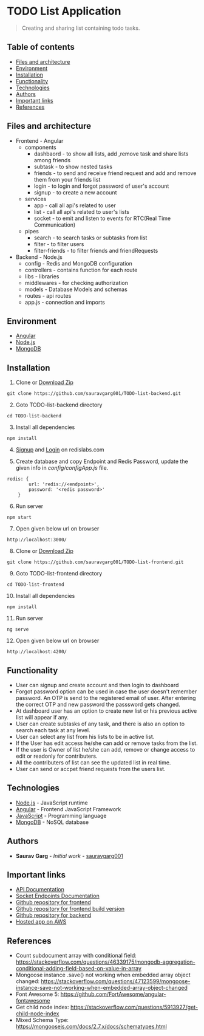 # TODO List Application
> Creating and sharing list containing todo tasks.
## Table of contents
* [Files and architecture](#files-and-architecture)
* [Environment](#environment)
* [Installation](#enstallation)
* [Functionality](#functionality)
* [Technologies](#technologies)
* [Authors](#authors)
* [Important links](#Important-links)
* [References](#references)

## Files and architecture

* Frontend - Angular
    *  components
        * dashbaord - to show all lists, add ,remove task and share lists among friends
        * subtask - to show nested tasks
        * friends - to send and receive friend request and add and remove them from your friends list
        * login - to login and forgot password of user's account
        * signup - to create a new account
    * services
        * app - call all api's related to user
        * list - call all api's related to user's lists
        * socket - to emit and listen to events for RTC(Real Time Communication)
    * pipes
        * search - to search tasks or subtasks from list
        * filter - to filter users
        * filter-friends - to filter friends and friendRequests
* Backend - Node.js
    * config - Redis and MongoDB configuration
    * controllers - contains function for each route
    * libs - libraries
    * middlewares - for checking authorization
    * models - Database Models and schemas
    * routes - api routes
    * app.js - connection and imports

## Environment

* [Angular](https://angular.io/guide/setup-local)
* [Node.js](https://nodejs.org/dist/v12.18.0/node-v12.18.0-x64.msi)
* [MongoDB](https://fastdl.mongodb.org/win32/mongodb-win32-x86_64-2012plus-4.2.7-signed.msi)

## Installation

1. Clone or [Download Zip](https://github.com/sauravgarg001/TODO-list-backend.zip) 
```
git clone https://github.com/sauravgarg001/TODO-list-backend.git
```
2. Goto TODO-list-backend directory
```
cd TODO-list-backend
```
3. Install all dependencies
```
npm install
```
4. [Signup](https://redislabs.com/try-free/) and [Login](https://app.redislabs.com/#/login) on redislabs.com

5. Create database and copy Endpoint and Redis Password, update the given info in *config/configApp.js* file.
```
redis: {
        url: 'redis://<endpoint>',
        password: '<redis password>'
    }
```
6. Run server
```
npm start
```
7. Open given below url on browser
```
http://localhost:3000/
```
8. Clone or [Download Zip](https://github.com/sauravgarg001/TODO-list-frontend.zip) 
```
git clone https://github.com/sauravgarg001/TODO-list-frontend.git
```
9. Goto TODO-list-frontend directory
```
cd TODO-list-frontend
```
10. Install all dependencies
```
npm install
```
11. Run server
```
ng serve
```
12. Open given below url on browser
```
http://localhost:4200/
```

## Functionality

* User can signup and create account and then login to dashboard
* Forgot password option can be used in case the user doesn't remember password. An OTP is send to the registered email of user. After entering the correct OTP and new password the passsword gets changed.
* At dashboard user has an option to create new list or his previous active list will appear if any.
* User can create subtasks of any task, and there is also an option to search each task at any level.
* User can select any list from his lists to be in active list.
* If the User has edit access he/she can add or remove tasks from the list.
* If the user is Owner of list he/she can add, remove or change access to edit or readonly for contributers.
* All the contributers of list can see the updated list in real time.
* User can send or accpet friend requests from the users list.

## Technologies

* [Node.js](https://nodejs.org/en/) - JavaScript runtime
* [Angular](https://angular.io/guide/setup-local) - Frontend JavaScript Framework
* [JavaScript](https://www.javascript.com/) - Programming language
* [MongoDB](https://www.mongodb.com/) - NoSQL database

## Authors

* **Saurav Garg** - *Initial work* - [sauravgarg001](https://github.com/sauravgarg001)


## Important links

* [API Documentation]()
* [Socket Endpoints Documentation]()
* [Github repository for frontend](https://github.com/sauravgarg001/TODO-list-frontend)
* [Github repository for frontend build version](https://github.com/sauravgarg001/TODO-list-angular)
* [Github repository for backend](https://github.com/sauravgarg001/TODO-list-backend)
* [Hosted app on AWS](ec2-54-167-94-143.compute-1.amazonaws.com)


## References

* Count subdocument array with conditional field: https://stackoverflow.com/questions/46339175/mongodb-aggregation-conditional-adding-field-based-on-value-in-array
* Mongoose instance .save() not working when embedded array object changed:
https://stackoverflow.com/questions/47123599/mongoose-instance-save-not-working-when-embedded-array-object-changed
* Font Awesome 5: https://github.com/FortAwesome/angular-fontawesome
* Get child node index: https://stackoverflow.com/questions/5913927/get-child-node-index
* Mixed Schema Type: https://mongoosejs.com/docs/2.7.x/docs/schematypes.html
